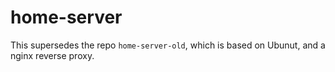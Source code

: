 # home-server

This supersedes the repo `home-server-old`, which is based on Ubunut, and a nginx reverse proxy.